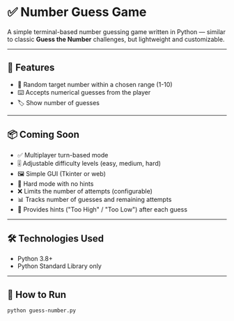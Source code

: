 # ✅ Number Guess Game

A simple terminal-based number guessing game written in Python — similar to classic **Guess the Number** challenges, but lightweight and customizable.

---

## 📌 Features
- 🎯 Random target number within a chosen range (1-10)  
- ⌨️ Accepts numerical guesses from the player     
- 🏷️ Show number of guesses
---

## 📦 Coming Soon
- ✅ Multiplayer turn-based mode  
- 🎚️ Adjustable difficulty levels (easy, medium, hard)  
- 🖼️ Simple GUI (Tkinter or web)  
- 🧠 Hard mode with no hints  
- ❌ Limits the number of attempts (configurable)  
- 📊 Tracks number of guesses and remaining attempts  
- 🔁 Provides hints ("Too High" / "Too Low") after each guess 
---

## 🛠 Technologies Used
- Python 3.8+  
- Python Standard Library only  

---

## 🚀 How to Run

```bash
python guess-number.py
